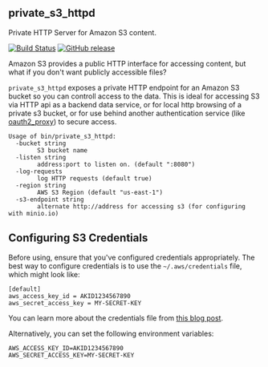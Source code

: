 private_s3_httpd
---------------

Private HTTP Server for Amazon S3 content.

[![Build Status](https://secure.travis-ci.org/jehiah/private_s3_httpd.png?branch=master)](http://travis-ci.org/jehiah/private_s3_httpd) [![GitHub release](https://img.shields.io/github/release/jehiah/private_s3_httpd.svg)](https://github.com/jehiah/private_s3_httpd/releases/latest)

Amazon S3 provides a public HTTP interface for accessing content, but what if you don't want publicly accessible files?

`private_s3_httpd` exposes a private HTTP endpoint for an Amazon S3 bucket so you can controll access to the data. This is ideal for accessing S3 via HTTP api as a backend data service, or for local http browsing of a private s3 bucket, or for use behind another authentication service (like [oauth2_proxy](https://github.com/bitly/oauth2_proxy)) to secure access.


```
Usage of bin/private_s3_httpd:
  -bucket string
    	S3 bucket name
  -listen string
    	address:port to listen on. (default ":8080")
  -log-requests
    	log HTTP requests (default true)
  -region string
    	AWS S3 Region (default "us-east-1")
  -s3-endpoint string
    	alternate http://address for accessing s3 (for configuring with minio.io)
```

## Configuring S3 Credentials

Before using, ensure that you've configured credentials appropriately. The best way to configure credentials is to use the `~/.aws/credentials` file, which might look like:

```
[default]
aws_access_key_id = AKID1234567890
aws_secret_access_key = MY-SECRET-KEY
```

You can learn more about the credentials file from [this blog post](http://blogs.aws.amazon.com/security/post/Tx3D6U6WSFGOK2H/A-New-and-Standardized-Way-to-Manage-Credentials-in-the-AWS-SDKs).

Alternatively, you can set the following environment variables:

```
AWS_ACCESS_KEY_ID=AKID1234567890
AWS_SECRET_ACCESS_KEY=MY-SECRET-KEY
```



